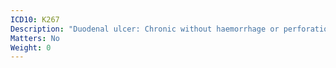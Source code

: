```yaml
---
ICD10: K267
Description: "Duodenal ulcer: Chronic without haemorrhage or perforation"
Matters: No
Weight: 0
---
```

